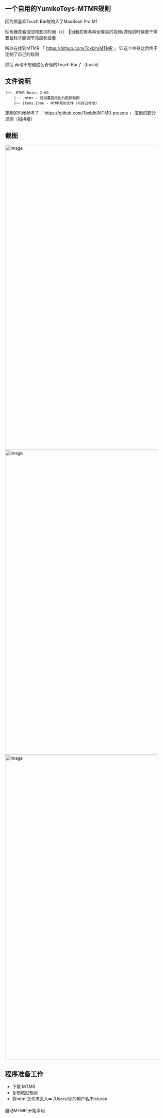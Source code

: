 ## 一个自用的YumikoToys-MTMR规则

因为很喜欢Touch Bar故购入了MacBook Pro M1

🐱当我在看涩涩电影的时候（x）
🐷当我在看各种全屏类的视频/游戏的时候苦于需要鼠标才能调节亮度和音量

所以在找到MTMR 「 https://github.com/Toxblh/MTMR 」 
🐭这个神器之后终于定制了自己的规则

然后 再也不想碰这么奇怪的Touch Bar了（bushi)

## 文件说明

```
├── .MTMR Rules-2.60
    ├── .mtmr - 规则需要用到的图标和脚
    ├── items.json - MTMR规则文件（可自己修改）
```

定制的时候参考了「 https://github.com/Toxblh/MTMR-presets 」 库里的部分规则（指拼接）


## 截图
<img width="1004" alt="image" src="https://github.com/kissggj123/YumikoToys-MTMR/assets/8959123/0da8a947-3ca8-4337-a8fd-1cc687788014">
<img width="1004" alt="image" src="https://github.com/kissggj123/YumikoToys-MTMR/assets/8959123/228610c1-0fc9-4d2c-8141-9c68b461d021">
<img width="1004" alt="image" src="https://github.com/kissggj123/YumikoToys-MTMR/assets/8959123/022be519-6227-4a5f-acb5-a67378dfcb97">



## 程序准备工作

- 下载 MTMR
- 复制粘贴规则
- 将mtmr文件夹丢入➡️ /Users/你的用户名/Pictures

启动MTMR 开始享用
